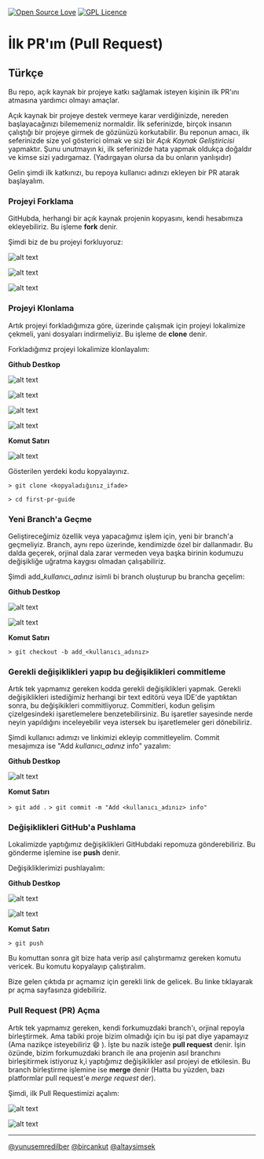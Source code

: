 [![Open Source Love](https://badges.frapsoft.com/os/v3/open-source.png?v=103)](https://github.com/ellerbrock/open-source-badges/) [![GPL Licence](https://badges.frapsoft.com/os/gpl/gpl.png?v=103)](https://opensource.org/licenses/GPL-3.0/)

# İlk PR'ım (Pull Request)

## Türkçe

Bu repo, açık kaynak bir projeye katkı sağlamak isteyen kişinin ilk PR'ını atmasına yardımcı olmayı amaçlar.

Açık kaynak bir projeye destek vermeye karar verdiğinizde, nereden başlayacağınızı bilememeniz normaldir.
İlk seferinizde, birçok insanın çalıştığı bir projeye girmek de gözünüzü korkutabilir.
Bu reponun amacı, ilk seferinizde size yol gösterici olmak ve sizi bir *Açık Kaynak Geliştiricisi* yapmaktır.
Şunu unutmayın ki, ilk seferinizde hata yapmak oldukça doğaldır ve kimse sizi yadırgamaz. (Yadırgayan olursa da bu onların yanlışıdır)

Gelin şimdi ilk katkınızı, bu repoya kullanıcı adınızı ekleyen bir PR atarak başlayalım.

### Projeyi Forklama

GitHubda, herhangi bir açık kaynak projenin kopyasını, kendi hesabımıza ekleyebiliriz.
Bu işleme **fork** denir.

Şimdi biz de bu projeyi forkluyoruz:

![alt text](assets/github_desktop/1.png)

![alt text](assets/github_desktop/2.png)

![alt text](assets/github_desktop/3.png)

### Projeyi Klonlama

Artık projeyi forkladığımıza göre, üzerinde çalışmak için projeyi lokalimize çekmeli, yani dosyaları indirmeliyiz.
Bu işleme de **clone** denir.

Forkladığımız projeyi lokalimize klonlayalım:

**Github Destkop**

![alt text](assets/github_desktop/4.png)

![alt text](assets/github_desktop/5%20.PNG)

![alt text](assets/github_desktop/6.png)

![alt text](assets/github_desktop/7.png)

**Komut Satırı**

![alt text](assets/github_desktop/githubb-01.png)

Gösterilen yerdeki kodu kopyalayınız.

`> git clone <kopyaladığınız_ifade>`

`> cd first-pr-guide`

### Yeni Branch'a Geçme

Geliştireceğimiz özellik veya yapacağımız işlem için, yeni bir branch'a geçmeliyiz.
Branch, aynı repo üzerinde, kendimizde özel bir dallanmadır.
Bu dalda geçerek, orjinal dala zarar vermeden veya başka birinin kodumuzu değişikliğe uğratma kaygısı olmadan çalışabiliriz.

Şimdi add_*kullanıcı_adınız* isimli bi branch oluşturup bu brancha geçelim:

**Github Destkop**

![alt text](assets/github_desktop/8.png)

![alt text](assets/github_desktop/9.png)

**Komut Satırı**

`> git checkout -b add_<kullanıcı_adınız>`

### Gerekli değişiklikleri yapıp bu değişiklikleri commitleme

Artık tek yapmamız gereken kodda gerekli değişiklikleri yapmak.
Gerekli değişiklikleri istediğimiz herhangi bir text editörü veya IDE'de yaptıktan sonra, bu değişikikleri commitliyoruz.
Commitleri, kodun gelişim çizelgesindeki işaretlemelere benzetebilirsiniz.
Bu işaretler sayesinde nerde neyin yapıldığını inceleyebilir veya istersek bu işaretlemeler geri dönebiliriz.

Şimdi kullanıcı adımızı ve linkimizi ekleyip commitleyelim.
Commit mesajımıza ise "Add *kullanıcı_adınız* info" yazalım:

**Github Destkop**

![alt text](assets/github_desktop/10.png)

**Komut Satırı**

`> git add .`
`> git commit -m "Add <kullanıcı_adınız> info"`

### Değişiklikleri GitHub'a Pushlama

Lokalimizde yaptığımız değişiklikleri GitHubdaki repomuza gönderebiliriz.
Bu gönderme işlemine ise **push** denir.

Değişikliklerimizi pushlayalım:

**Github Destkop**

![alt text](assets/github_desktop/11.png)

![alt text](assets/github_desktop/12.png)

**Komut Satırı**

`> git push`

Bu komuttan sonra git bize hata verip asıl çalıştırmamız gereken komutu vericek.
Bu komutu kopyalayıp çalıştıralım.

Bize gelen çıktıda pr açmamız için gerekli link de gelicek.
Bu linke tıklayarak pr açma sayfasınza gidebiliriz.

### Pull Request (PR) Açma

Artık tek yapmamız gereken, kendi forkumuzdaki branch'ı, orjinal repoyla birleştirmek.
Ama tabiki proje bizim olmadığı için bu işi pat diye yapamayız (Ama nazikçe isteyebiliriz :smile: ).
İşte bu nazik isteğe **pull request** denir.
İşin özünde, bizim forkumuzdaki branch ile ana projenin asıl branchını birleşitirmek istiyoruz k,i yaptığımız değişiklikler asıl projeyi de etkilesin.
Bu branch birleştirme işlemine ise **merge** denir (Hatta bu yüzden, bazı platformlar pull request'e *merge request* der).

Şimdi, ilk Pull Requestimizi açalım:

![alt text](assets/github_desktop/13.png)

![alt text](assets/github_desktop/14.png)

---

[@yunusemredilber](https://github.com/yunusemredilber "Yunus Emre Dilber")
[@bircankut](https://github.com/bircankut "Bircan Kut")
[@altaysimsek](https://github.com/altaysimsek "Altay Şimşek")
